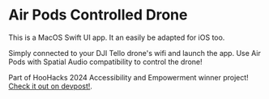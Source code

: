 # Air Pods Controlled Drone

This is a MacOS Swift UI app. It an easily be adapted for iOS too. 

Simply connected to your DJI Tello drone's wifi and launch the app. Use Air Pods with Spatial Audio compatibility to control the drone!

Part of HooHacks 2024 Accessibility and Empowerment winner project! [Check it out on devpost!]("https://devpost.com/software/raven-tg9ksp?ref_content=my-projects-tab&ref_feature=my_projects").


